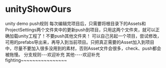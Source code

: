 # unityShowOurs
unity demo
push规则
每次编辑完项目后，只需要将根目录下的Assets和ProjectSettings两个文件夹中的更新push到项目，只用这两个文件夹，就可以正确加载unity工程了！不要push其他文件夹！
可以自己另起一个项目，尝试修改，可用的prefabs导出来，再导入到当前项目。只把真正需要的Asset加入到项目中，尽量不要加入很多没用到的素材，否则Asset文件会很多，check、push都会被拖慢。
分支规则---欢迎补充
其他----欢迎补充
fighting~~~~~~~~~~~~~~~~
